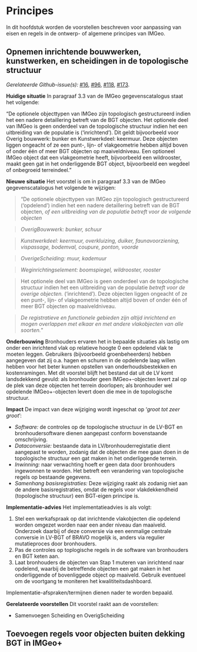 Principes
=========

In dit hoofdstuk worden de voorstellen beschreven voor aanpassing van eisen en
regels in de ontwerp- of algemene principes van IMGeo.

Opnemen inrichtende bouwwerken, kunstwerken, en scheidingen in de topologische structuur
----------------------------------------------------------------------------------------

*Gerelateerde
Github-issue(s):* [\#16](https://github.com/Geonovum/IMGeo2018/issues/16), [\#96](https://github.com/Geonovum/IMGeo2018/issues/96), [\#118](https://github.com/Geonovum/IMGeo2018/issues/118), [\#173](https://github.com/Geonovum/IMGeo2018/issues/173).

**Huidige situatie** In paragraaf 3.3 van de IMGeo gegevenscatalogus staat het
volgende:

“De optionele objecttypen van IMGeo zijn topologisch gestructureerd indien het
een nadere detaillering betreft van de BGT objecten. Het optionele deel van
IMGeo is geen onderdeel van de topologische structuur indien het een uitbreiding
van de populatie is (‘inrichtend’). Dit geldt bijvoorbeeld voor Overig bouwwerk:
bunker en Kunstwerkdeel: keermuur. Deze objecten liggen ongeacht of ze een
punt-, lijn- of vlakgeometrie hebben altijd boven of onder één of meer BGT
objecten op maaiveldniveau. Een optioneel IMGeo object dat een vlakgeometrie
heeft, bijvoorbeeld een wildrooster, maakt geen gat in het onderliggende BGT
object, bijvoorbeeld een wegdeel of onbegroeid terreindeel.”

**Nieuwe situatie** Het voorstel is om in paragraaf 3.3 van de IMGeo
gegevenscatalogus het volgende te wijzigen:

> “De optionele objecttypen van IMGeo zijn topologisch gestructureerd (‘opdelend’)
> indien het een nadere detaillering betreft van de BGT objecten, *of een
> uitbreiding van de populatie betreft voor de volgende objecten*

>   *OverigBouwwerk: bunker, schuur*

>   *Kunstwerkdeel: keermuur, overkluizing, duiker, faunavoorziening,
>   vispassage, bodemval, coupure, ponton, voorde*

>   *OverigeScheiding: muur, kademuur*

>   *Weginrichtingselement: boomspiegel, wildrooster, rooster*

> Het optionele deel van IMGeo is geen onderdeel van de topologische structuur
> indien het een uitbreiding van de populatie *betreft voor de overige objecten.*
>(‘inrichtend’). Deze objecten liggen ongeacht of ze een punt-, lijn- of
> vlakgeometrie hebben altijd boven of onder één of meer BGT objecten op
> maaiveldniveau.

> *De registratieve en functionele gebieden zijn altijd inrichtend en mogen
overlappen met elkaar en met andere vlakobjecten van alle soorten.*”

**Onderbouwing** Bronhouders ervaren het in bepaalde situaties als lastig om
onder een inrichtend vlak op relatieve hoogte 0 een opdelend vlak te moeten
leggen. Gebruikers (bijvoorbeeld groenbeheerders) hebben aangegeven dat zij o.a.
hagen en schuren in de opdelende laag willen hebben voor het beter kunnen
opstellen van onderhoudsbestekken en kostenramingen. Met dit voorstel blijft het
bestand dat uit de LV komt landsdekkend gevuld: als bronhouder geen
IMGeo+-objecten levert zal op de plek van deze objecten het terrein doorlopen;
als bronhouder wel opdelende IMGeo+-objecten levert doen die mee in de
topologische structuur.

**Impact** De impact van deze wijziging wordt ingeschat op ‘*groot tot zeer
groot*’:

-   *Software:* de controles op de topologische structuur in de LV-BGT en
    bronhoudersoftware dienen aangepast conform bovenstaande omschrijving.
-   *Dataconversie:* bestaande data in LV/bronhouderregistatie dient aangepast
    te worden, zodanig dat de objecten die mee gaan doen in de topologische
    structuur een gat maken in het onderliggende terrein.
-   *Inwinning:* naar verwachting hoeft er geen data door bronhouders ingewonnen
    te worden. Het betreft een verandering van topologische regels op bestaande
    gegevens.
-   *Samenhang basisregistraties:* Deze wijziging raakt als zodanig niet aan de
    andere basisregistraties, omdat de regels voor vlakdekkendheid (topologische
    structuur) een BGT-eigen principe is.

**Implementatie-advies** Het implementatieadvies is als volgt:

1.  Stel een werkafspraak op dat inrichtende vlakobjecten die opdelend worden
    omgezet worden naar een ander niveau dan maaiveld. Onderzoek daarbij of deze
    conversie via een eenmalige centrale conversie in LV-BGT of BRAVO mogelijk
    is, anders via regulier mutatieproces door bronhouders.
2.  Pas de controles op toplogische regels in de software van bronhouders en BGT
    keten aan.
3.  Laat bronhouders de objecten van Stap 1 muteren van inrichtend naar
    opdelend, waarbij de betreffende objecten een gat maken in het onderliggende
    of bovenliggede object op maaiveld. Gebruik eventueel om de voortgang te
    moniteren het kwalititeitsdashboard.

Implementatie-afspraken/termijnen dienen nader te worden bepaald.

**Gerelateerde voorstellen** Dit voorstel raakt aan de voorstellen:
-   Samenvoegen Scheiding en OverigScheiding

Toevoegen regels voor objecten buiten dekking BGT in IMGeo+
-----------------------------------------------------------
